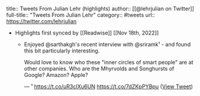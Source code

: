 title:: Tweets From Julian Lehr (highlights)
author:: [[@lehrjulian on Twitter]]
full-title:: "Tweets From Julian Lehr"
category:: #tweets
url:: https://twitter.com/lehrjulian

- Highlights first synced by [[Readwise]] [[Nov 18th, 2022]]
	- Enjoyed @sarthakgh's recent interview with @sriramk¹ - and found this bit particularly interesting. 
	  
	  Would love to know who these "inner circles of smart people" are at other companies. Who are the Mhyrvolds and Songhursts of Google? Amazon? Apple?
	  
	  —
	  ¹ https://t.co/uR3clXu6UN https://t.co/7dZKpPYBpu ([View Tweet](https://twitter.com/search?q=Enjoyed%20%40sarthakgh%27s%20recent%20interview%20with%20%40sriramk%C2%B9%20-%20and%20found%20this%20bit%20particularly%20interesting.%20%20%20Would%20love%20to%20know%20who%20these%20%22inner%20circles%20of%20smart%20people%22%20are%20at%20other%20companies.%20Who%20are%20the%20Mhyrvolds%20and%20Songhursts%20of%20Google%3F%20Amazo%20%28from%3A%40lehrjulian%29))